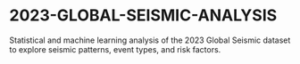 # 2023-GLOBAL-SEISMIC-ANALYSIS
Statistical and machine learning analysis of the 2023 Global Seismic dataset to explore seismic patterns, event types, and risk factors.
